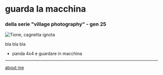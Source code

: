 # guarda la macchina
### della serie "village photography" - gen 25

![](https://i.postimg.cc/GhL3L16Y/cc44f06e-53bf-4979-a5f4-5d69b637083f.jpg "Tione, cagnetta ignota")  

bla bla bla

- panda 4x4 e guardare in macchina

---  
[about me](https://about.me/cacioman) 